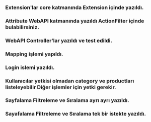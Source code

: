### Extension'lar core katmanında Extension içinde yazıldı. 
### Attribute WebAPI katmanında yazıldı ActionFilter içinde bulabilirsiniz.

### WebAPI Controller'lar yazıldı ve test edildi.

### Mapping işlemi yapıldı.

### Login islemi yazıldı.

### Kullanıcılar yetkisi olmadan category ve productları listeleyebilir Diğer işlemler için yetki gerekir.

### Sayfalama  Filtreleme ve Sıralama ayrı ayrı yazıldı.

### Sayafalama Filtreleme ve Sıralama  tek bir istekte yazıldı.
